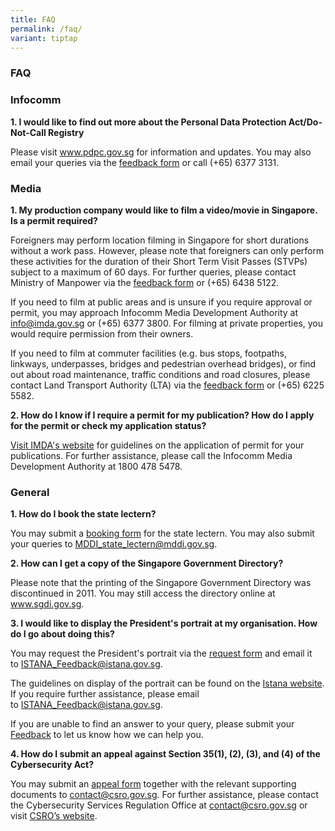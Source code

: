 ```yaml
---
title: FAQ
permalink: /faq/
variant: tiptap
---
```

<h3><strong>FAQ</strong></h3>
<h3>Infocomm</h3>
<p><strong>1. I would like to find out more about the Personal Data Protection Act/Do-Not-Call Registry</strong>
</p>
<p>Please visit&nbsp;<a href="https://www.pdpc.gov.sg/" rel="noopener noreferrer nofollow" target="_blank">www.pdpc.gov.sg</a>&nbsp;for information
and updates. You may also email your queries via the <a href="https://form.gov.sg/#!/5dfae076c00ae200190b39c5" rel="noopener nofollow" target="_blank">feedback form</a>&nbsp;or
call (+65) 6377 3131.</p>
<h3>Media</h3>
<p><strong>1. My production company would like to film a video/movie in Singapore. Is a permit required?</strong>
</p>
<p>Foreigners may perform location filming in Singapore for short durations
without a work pass. However, please note that foreigners can only perform
these activities for the duration of their Short Term Visit Passes (STVPs)
subject to a maximum of 60 days. For further queries, please contact Ministry
of Manpower via the <a href="https://service2.mom.gov.sg/efeedback/Forms/efeedback.aspx" rel="noopener nofollow" target="_blank">feedback form</a>&nbsp;or
(+65) 6438 5122.</p>
<p>If you need to film at public areas and is unsure if you require approval
or permit, you may approach Infocomm Media Development Authority at <a href="mailto:info@imda.gov.sg" rel="noopener noreferrer nofollow" target="_blank">info@imda.gov.sg</a>&nbsp;or
(+65) 6377 3800. For filming at private properties, you would require permission
from their owners.</p>
<p>If you need to film at commuter facilities (e.g. bus stops, footpaths,
linkways, underpasses, bridges and pedestrian overhead bridges), or find
out about road maintenance, traffic conditions and road closures, please
contact Land Transport Authority (LTA) via the <a href="https://www.lta.gov.sg/content/ltagov/en/contact_us.html#contact_form" rel="noopener nofollow" target="_blank">feedback form</a>&nbsp;or
(+65) 6225 5582.</p>
<p><strong>2. How do I know if I require a permit for my publication? How do I apply for the permit or check my application status?</strong>
</p>
<p><a href="https://www.imda.gov.sg/regulations-and-licensing-listing/newspaper-permit" rel="noopener nofollow" target="_blank">Visit IMDA's website</a>&nbsp;for
guidelines on the application of permit for your publications. For further
assistance, please call the Infocomm Media Development Authority at 1800
478 5478.</p>
<h3>General</h3>
<p><strong>1. How do I book the state lectern?</strong>
</p>
<p>You may submit a <a href="https://go.gov.sg/statelectern" rel="noopener nofollow" target="_blank">booking form</a> for
the state lectern. You may also submit your queries to <a href="MDDI_state_lectern@mddi.gov.sg" rel="noopener noreferrer nofollow" target="_blank">MDDI_state_lectern@mddi.gov.sg</a>.</p>
<p><strong>2. How can I get a copy of the Singapore Government Directory?</strong>
</p>
<p>Please note that the printing of the Singapore Government Directory was
discontinued in 2011. You may still access the directory online at&nbsp;
<a href="https://www.sgdi.gov.sg/" rel="noopener noreferrer nofollow" target="_blank">www.sgdi.gov.sg</a>.</p>
<p><strong>3. I would like to display the President's portrait at my organisation. How do I go about doing this?</strong>
</p>
<p>You may request the President's portrait via the <a href="https://www.istana.gov.sg/-/media/Istana/The-President/Presidents-Portrait-And-Insignia/Portrait/Request_Form_Presidential_Portraits_V1.docx?la=en&amp;hash=75BA3C21572BDC497B0064D32B88594F8584FEF1" rel="noopener nofollow" target="_blank">request form</a>&nbsp;and
email it to&nbsp;<a href="mailto:ISTANA_Feedback@istana.gov.sg" rel="noopener noreferrer nofollow" target="_blank">ISTANA_Feedback@istana.gov.sg</a>.</p>
<p>The guidelines on display of the portrait can be found on the <a href="https://www.istana.gov.sg/The-President/Presidents-Portrait-and-Insignia/Portrait" rel="noopener nofollow" target="_blank">Istana website</a>.
If you require further assistance, please email to&nbsp;<a href="mailto:ISTANA_Feedback@istana.gov.sg" rel="noopener noreferrer nofollow" target="_blank">ISTANA_Feedback@istana.gov.sg</a>.</p>
<p>If you are unable to find an answer to your query, please submit your&nbsp;
<a href="https://form.gov.sg/66695a32cf3daf735178a6f1" rel="noopener noreferrer nofollow" target="_blank">Feedback</a>&nbsp;to let us know how we can help you.</p>
<p><strong>4. How do I submit an appeal against Section 35(1), (2), (3), and (4) of the Cybersecurity Act?</strong>
</p>
<p>You may submit an <a href="/files/FORM_FOR_APPEAL_UNDER_SECTION_35_OF_THE_CYBERSECURITY_ACT.pdf" rel="noopener noreferrer nofollow" target="_blank">appeal form</a> together
with the relevant supporting documents to <a href="mailto:contact@csro.gov.sg" rel="noopener noreferrer nofollow" target="_blank">contact@csro.gov.sg</a>. For further
assistance, please contact the Cybersecurity Services Regulation Office
at <a href="mailto:contact@csro.gov.sg" rel="noopener noreferrer nofollow" target="_blank">contact@csro.gov.sg</a> or
visit <a href="https://www.csro.gov.sg/" rel="noopener noreferrer nofollow" target="_blank">CSRO’s website</a>.</p>